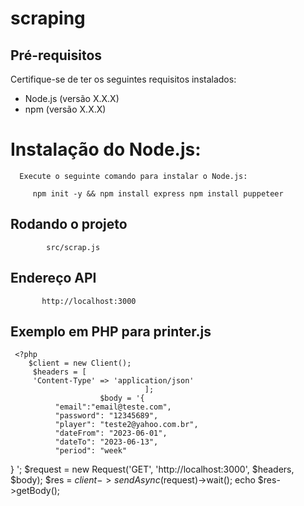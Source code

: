 # scraping



## Pré-requisitos

  Certifique-se de ter os seguintes requisitos instalados:

  - Node.js (versão X.X.X)
  - npm (versão X.X.X)

  
# Instalação do Node.js:

      Execute o seguinte comando para instalar o Node.js:
   
         npm init -y && npm install express npm install puppeteer
          
   
   ## Rodando o projeto
   
            src/scrap.js
   
            
  
   ## Endereço API
   
           http://localhost:3000
   
   ## Exemplo em PHP para printer.js
   
     <?php
        $client = new Client();
         $headers = [
         'Content-Type' => 'application/json'
                                  ];
                        $body = '{
              "email":"email@teste.com",
              "password": "12345689",
              "player": "teste2@yahoo.com.br",
              "dateFrom": "2023-06-01",
              "dateTo": "2023-06-13",
              "period": "week"
}
                                 ';
                              $request = new Request('GET', 'http://localhost:3000', $headers, $body);
                              $res = $client->sendAsync($request)->wait();
                              echo $res->getBody();

   

   
   


